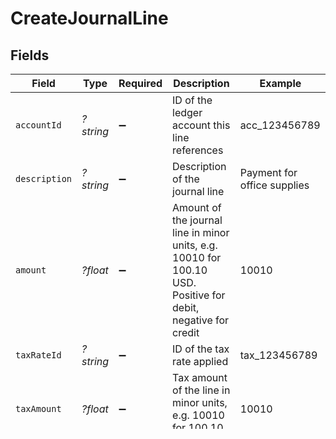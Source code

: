 # CreateJournalLine


## Fields

| Field                                                                                                         | Type                                                                                                          | Required                                                                                                      | Description                                                                                                   | Example                                                                                                       |
| ------------------------------------------------------------------------------------------------------------- | ------------------------------------------------------------------------------------------------------------- | ------------------------------------------------------------------------------------------------------------- | ------------------------------------------------------------------------------------------------------------- | ------------------------------------------------------------------------------------------------------------- |
| `accountId`                                                                                                   | *?string*                                                                                                     | :heavy_minus_sign:                                                                                            | ID of the ledger account this line references                                                                 | acc_123456789                                                                                                 |
| `description`                                                                                                 | *?string*                                                                                                     | :heavy_minus_sign:                                                                                            | Description of the journal line                                                                               | Payment for office supplies                                                                                   |
| `amount`                                                                                                      | *?float*                                                                                                      | :heavy_minus_sign:                                                                                            | Amount of the journal line in minor units, e.g. 10010 for 100.10 USD. Positive for debit, negative for credit | 10010                                                                                                         |
| `taxRateId`                                                                                                   | *?string*                                                                                                     | :heavy_minus_sign:                                                                                            | ID of the tax rate applied                                                                                    | tax_123456789                                                                                                 |
| `taxAmount`                                                                                                   | *?float*                                                                                                      | :heavy_minus_sign:                                                                                            | Tax amount of the line in minor units, e.g. 10010 for 100.10 USD                                              | 10010                                                                                                         |